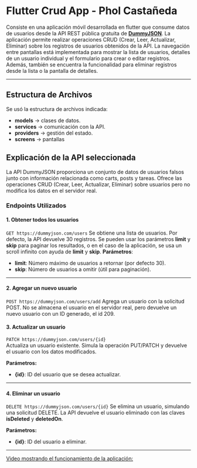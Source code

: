 # Flutter Crud App - Phol Castañeda

Consiste en una aplicación móvil desarrollada en flutter que consume datos de usuarios desde la API REST pública gratuita de **[DummyJSON](https://dummyjson.com)**. La aplicación permite realizar operaciones CRUD (Crear, Leer, Actualizar, Eliminar) sobre los registros de usuarios obtenidos de la API. La navegación entre pantallas está implementada para mostrar la lista de usuarios, detalles de un usuario individual y el formulario para crear o editar registros. Además, también se encuentra la funcionalidad para eliminar registros desde la lista o la pantalla de detalles.

--- 

## Estructura de Archivos

Se usó la estructura de archivos indicada:
- **models** → clases de datos.
- **services** → comunicación con la API.
- **providers** → gestión del estado.
- **screens** → pantallas

## Explicación de la API seleccionada

La API DummyJSON proporciona un conjunto de datos de usuarios falsos junto con información relacionada como carts, posts y tareas. Ofrece las operaciones CRUD (Crear, Leer, Actualizar, Eliminar) sobre usuarios pero no modifica los datos en el servidor real.

### Endpoints Utilizados

#### 1. Obtener todos los usuarios  
`GET https://dummyjson.com/users`
Se obtiene una lista de usuarios. Por defecto, la API devuelve 30 registros. Se pueden usar los parámetros **limit** y **skip** para paginar los resultados, o en el caso de la aplicación, se usa un scroll infinito con ayuda de **limit** y **skip**.
**Parámetros**:
- **limit**: Número máximo de usuarios a retornar (por defecto 30).
- **skip**: Número de usuarios a omitir (útil para paginación).

---
#### 2. Agregar un nuevo usuario  
`POST https://dummyjson.com/users/add`
Agrega un usuario con la solicitud POST. No se almacena el usuario en el servidor real, pero devuelve un nuevo usuario con un ID generado, el id 209.

#### 3. Actualizar un usuario  
`PATCH https://dummyjson.com/users/{id}`  
Actualiza un usuario existente. Simula la operación PUT/PATCH y devuelve el usuario con los datos modificados.

**Parámetros:**
- **{id}**: ID del usuario que se desea actualizar. 

---

#### 4. Eliminar un usuario  
`DELETE https://dummyjson.com/users/{id}` 
Se elimina un usuario, simulando una solicitud DELETE. La API devuelve el usuario eliminado con las claves **isDeleted** y **deletedOn**.

**Parámetros:**
- **{id}**: ID del usuario a eliminar.

---

[Video mostrando el funcionamiento de la aplicación:](https://docs.flutter.dev/)
